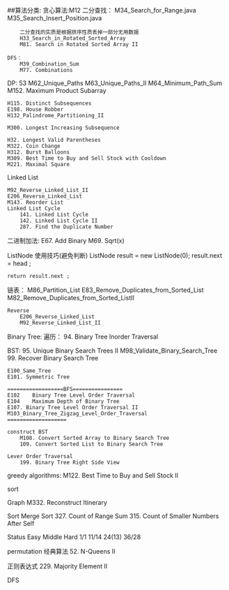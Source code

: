 ##算法分类:
	贪心算法:M12
	二分查找：
		M34_Search_for_Range.java
 		M35_Search_Insert_Position.java
 		
 		二分查找的实质是根据排序性质丢掉一部分无用数据
 		H33_Search_in_Rotated_Sorted_Array
 		M81. Search in Rotated Sorted Array II
	
	DFS：
		M39_Combination_Sum
		M77. Combinations
		
		
DP:
	53
	M62_Unique_Paths
	M63_Unique_Paths_II
	M64_Minimum_Path_Sum
	M152. Maximum Product Subarray
	
	H115. Distinct Subsequences
	E198. House Robber
	H132_Palindrome_Partitioning_II
	
	M300. Longest Increasing Subsequence
	
	H32. Longest Valid Parentheses
	M322. Coin Change
	H312. Burst Balloons
	M309. Best Time to Buy and Sell Stock with Cooldown
	M221. Maximal Square
Linked List		
	
	
	M92_Reverse_Linked_List_II
	E206_Reverse_Linked_List
	M143. Reorder List
	Linked List Cycle
		141. Linked List Cycle
		142. Linked List Cycle II 
		287. Find the Duplicate Number
		
		
		
二进制加法:
	E67. Add Binary
	M69. Sqrt(x)

ListNode 使用技巧(避免判断)
	ListNode result = new ListNode(0);
	result.next = head ;
	
	return result.next ;
	
	
链表：
	M86_Partition_List
	E83_Remove_Duplicates_from_Sorted_List
	M82_Remove_Duplicates_from_Sorted_ListII
	
	
	Reverse
		E206_Reverse_Linked_List
		M92_Reverse_Linked_List_II
		
Binary Tree:
	遍历：
		94. Binary Tree Inorder Traversal
		
BST:
	95. Unique Binary Search Trees II 
	M98_Validate_Binary_Search_Tree
	99. Recover Binary Search Tree
	
	E100_Same_Tree
	E101. Symmetric Tree
	
	==================BFS================
	E102	Binary Tree Level Order Traversal
	E104	Maximum Depth of Binary Tree
	E107. Binary Tree Level Order Traversal II 
	M103_Binary_Tree_Zigzag_Level_Order_Traversal
	===================

	construct BST
		M108. Convert Sorted Array to Binary Search Tree 
		109. Convert Sorted List to Binary Search Tree
		
	Lever Order Traversal
		199. Binary Tree Right Side View
		
 greedy algorithms:
 	M122. Best Time to Buy and Sell Stock II 
 	
 	
 
 sort
 
 
 
 Graph
 	M332. Reconstruct Itinerary
 	
 	
 	
Sort
	Merge Sort
		327. Count of Range Sum
		315. Count of Smaller Numbers After Self
		
Status
	Easy	Middle	Hard
	1/1		11/14	24(13)    36/28
 	

 permutation 经典算法
 	52. N-Queens II
 	
 正则表达式
 	229. Majority Element II
 	
 	
DFS
